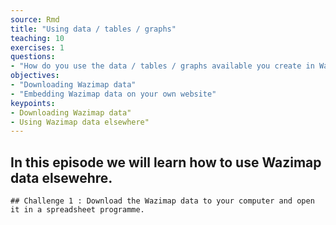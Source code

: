 ```yaml
---
source: Rmd
title: "Using data / tables / graphs"
teaching: 10
exercises: 1
questions:
- "How do you use the data / tables / graphs available you create in Wazimap elsewhere?"
objectives:
- "Downloading Wazimap data"
- "Embedding Wazimap data on your own website"
keypoints:
- Downloading Wazimap data"
- Using Wazimap data elsewhere"
---
```

## In this episode we will learn how to use Wazimap data elsewehre.

~~~
## Challenge 1 : Download the Wazimap data to your computer and open it in a spreadsheet programme.
~~~
